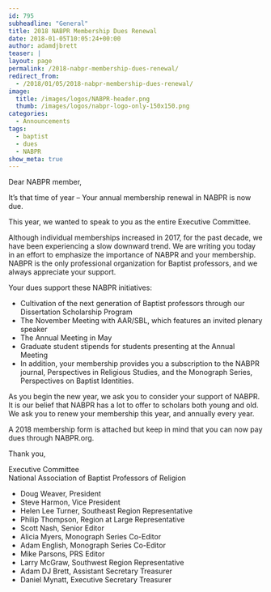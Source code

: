 ```yaml
---
id: 795
subheadline: "General"
title: 2018 NABPR Membership Dues Renewal
date: 2018-01-05T10:05:24+00:00
author: adamdjbrett
teaser: |
layout: page
permalink: /2018-nabpr-membership-dues-renewal/
redirect_from:
  - /2018/01/05/2018-nabpr-membership-dues-renewal/
image:
  title: /images/logos/NABPR-header.png
  thumb: /images/logos/nabpr-logo-only-150x150.png
categories:
  - Announcements
tags:
  - baptist
  - dues
  - NABPR
show_meta: true
---
```

Dear NABPR member,

It’s that time of year – Your annual membership renewal in NABPR is now due.

This year, we wanted to speak to you as the entire Executive Committee.

Although individual memberships increased in 2017, for the past decade, we have been experiencing a slow downward trend. We are writing you today in an effort to emphasize the importance of NABPR and your membership. NABPR is the only professional organization for Baptist professors, and we always appreciate your support.

Your dues support these NABPR initiatives:

  * Cultivation of the next generation of Baptist professors through our Dissertation Scholarship Program
  * The November Meeting with AAR/SBL, which features an invited plenary speaker
  * The Annual Meeting in May
  * Graduate student stipends for students presenting at the Annual Meeting
  * In addition, your membership provides you a subscription to the NABPR journal, Perspectives in Religious Studies, and the Monograph Series, Perspectives on Baptist Identities.

As you begin the new year, we ask you to consider your support of NABPR. It is our belief that NABPR has a lot to offer to scholars both young and old. We ask you to renew your membership this year, and annually every year.

A 2018 membership form is attached but keep in mind that you can now pay dues through NABPR.org.

Thank you,

Executive Committee  
National Association of Baptist Professors of Religion

  * Doug Weaver, President
  * Steve Harmon, Vice President
  * Helen Lee Turner, Southeast Region Representative
  * Philip Thompson, Region at Large Representative
  * Scott Nash, Senior Editor
  * Alicia Myers, Monograph Series Co-Editor
  * Adam English, Monograph Series Co-Editor
  * Mike Parsons, PRS Editor
  * Larry McGraw, Southwest Region Representative
  * Adam DJ Brett, Assistant Secretary Treasurer
  * Daniel Mynatt, Executive Secretary Treasurer
